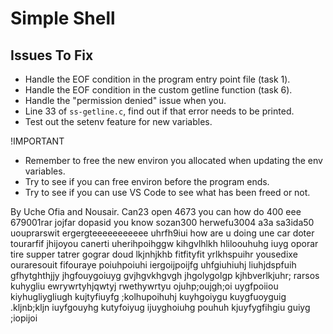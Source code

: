 # Simple Shell

## Issues To Fix
- Handle the EOF condition in the program entry point file (task 1).
- Handle the EOF condition in the custom getline function (task 6).
- Handle the "permission denied" issue when you.
- Line 33 of `ss-getline.c`, find out if that error needs to be printed.
- Test out the setenv feature for new variables.

!IMPORTANT
- Remember to free the new environ you allocated when updating the env variables.
- Try to see if you can free environ before the program ends.
- Try to see if you can use VS Code to see what has been freed or not.

By Uche Ofia and Nousair.
Can23
open 4673
you can
how do 400
eee 679001rar
jojfar dopasid
you know sozan300
herwefu3004
a3a sa3ida50
uouprarswit
ergergteeeeeeeeeee
uhrfh9iui
how are u doing
une car doter
tourarfif
jhijoyou canerti
uherihpoihggw
kihgvlhlkh
hliloouhuhg iuyg
oporar tire
supper tatrer
gograr doud
lkjnhjkhb
fitfityfit
yrlkhspuihr
yousedixe
ouraresouit
fifouraye
poiuhpoiuhi
iergoijpoijfg
uhfgiuhiuhj
liuhjdspfuih
gfhytghthjjy
jhgfouygoiuyg
gvjhgvkhgvgh
jhgolygolgp
kjhbverlkjuhr;
rarsos
kuhygliu
ewrywrtyhjqwtyj
rwethywrtyu
ojuhp;oujgh;oi
uygfpoiiou
kiyhugliygliugh
kujtyfiuyfg
;kolhupoihuhj
kuyhgoiygu
kuygfuoyguig
.kljnb;kljn
iuyfgouyhg
kutyfoiyug
ijuyghoiuhg
pouhuh
kjuyfygfihgiu
guiyg
;iopijoi
